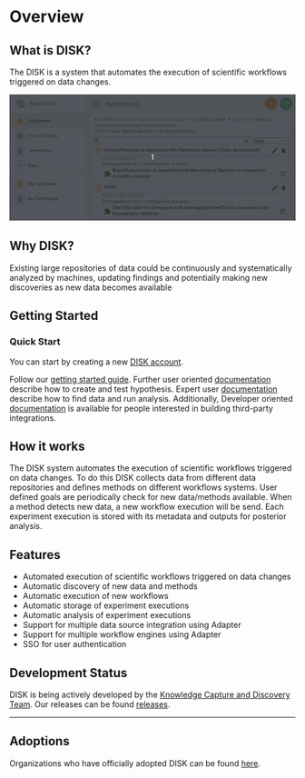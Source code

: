 # Overview

## What is DISK?

The DISK is a system that automates the execution of scientific workflows triggered on data changes. 

![DISK](../figures/user-guide/web.gif "DISK")


## Why DISK?

Existing large repositories of
data could be continuously and systematically analyzed by
machines, updating findings and potentially making new
discoveries as new data becomes available

## Getting Started


### Quick Start

You can start by creating a new [DISK account](https://disk.isi.edu).

Follow our [getting started guide](getting-started.md). 
Further user oriented [documentation](user-guide/) describe how to create and test hypothesis.
Expert user [documentation](expert-user/) describe how to find 
data and run analysis. Additionally, Developer oriented [documentation](developer-guide/) 
is available for people interested in building third-party integrations.



## How it works

The DISK system automates the execution of scientific workflows triggered on data changes.
To do this DISK collects data from different data repositories and defines methods on different workflows systems.
User defined goals are periodically check for new data/methods available. When a method detects new data, a new workflow execution will be send.
Each experiment execution is stored with its metadata and outputs for posterior analysis.



## Features

- Automated execution of scientific workflows triggered on data changes
- Automatic discovery of new data and methods
- Automatic execution of new workflows
- Automatic storage of experiment executions
- Automatic analysis of experiment executions
- Support for multiple data source integration using Adapter
- Support for multiple workflow engines using Adapter
- SSO for user authentication



## Development Status

DISK is being actively developed by the [Knowledge Capture and Discovery Team](https://knowledgecaptureanddiscovery.github.io/).
Our releases can be found [releases](https://github.com/KnowledgeCaptureAndDiscovery/DISK-WEB/releases).

---




## Adoptions

Organizations who have officially adopted DISK can be found [here](adoptions).